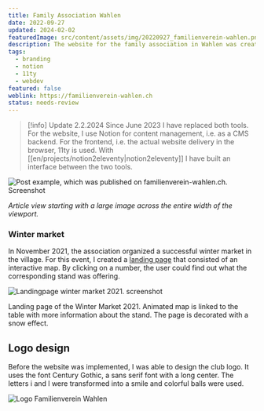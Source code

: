 ```yaml
---
title: Family Association Wahlen
date: 2022-09-27
updated: 2024-02-02
featuredImage: src/content/assets/img/20220927_familienverein-wahlen.png
description: The website for the family association in Wahlen was created in the first quarter of 2021. It is the second project that I have implemented with [Gatsby](https://www.gatsbyjs.com/). The connection to a headless CMS was a première for me and the decision was made in favor of [Netlify CMS](https://decapcms.org/).
tags:
  - branding
  - notion
  - 11ty
  - webdev
featured: false
weblink: https://familienverein-wahlen.ch
status: needs-review
---
```

> [!info] Update 2.2.2024
> Since June 2023 I have replaced both tools. For the website, I use Notion for content management, i.e. as a CMS backend. For the frontend, i.e. the actual website delivery in the browser, 11ty is used. With [[en/projects/notion2eleventy|notion2eleventy]] I have built an interface between the two tools.

![Post example, which was published on familienverein-wahlen.ch. Screenshot](../../assets/img/20220927_familienverein-wahlen_1.png)

*Article view starting with a large image across the entire width of the viewport.*

### Winter market

In November 2021, the association organized a successful winter market in the village. For this event, I created a [landing page](https://familienverein-wahlen.ch/wahlner-wintermarkt) that consisted of an interactive map. By clicking on a number, the user could find out what the corresponding stand was offering.

![Landingpage winter market 2021. screenshot](../../assets/img/20220927_familienverein-wahlen_2.png)

Landing page of the Winter Market 2021. Animated map is linked to the table with more information about the stand. The page is decorated with a snow effect.

## Logo design

Before the website was implemented, I was able to design the club logo. It uses the font Century Gothic, a sans serif font with a long center. The letters i and l were transformed into a smile and colorful balls were used.

![Logo Familienverein Wahlen](../../assets/img/20220927_familienverein-wahlen_3.png)

